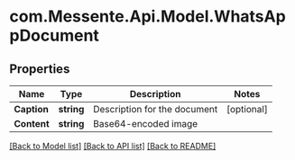 # com.Messente.Api.Model.WhatsAppDocument
## Properties

Name | Type | Description | Notes
------------ | ------------- | ------------- | -------------
**Caption** | **string** | Description for the document | [optional] 
**Content** | **string** | Base64-encoded image | 

[[Back to Model list]](../README.md#documentation-for-models) [[Back to API list]](../README.md#documentation-for-api-endpoints) [[Back to README]](../README.md)

